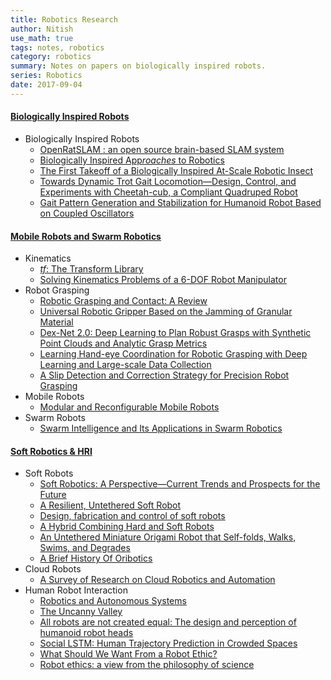 ```yaml
---
title: Robotics Research
author: Nitish
use_math: true
tags: notes, robotics
category: robotics
summary: Notes on papers on biologically inspired robots.
series: Robotics
date: 2017-09-04
---
```


#### [Biologically Inspired Robots]({filename}research-robotics-1.md)
* Biologically Inspired Robots
    * [OpenRatSLAM : an open source brain-based SLAM system]({filename}research-robotics-1.md#openratslam)
    * [Biologically Inspired App*roaches* to Robotics]({filename}research-robotics-1.md#roaches)
    * [The First Takeoff of a Biologically Inspired At-Scale Robotic Insect]({filename}research-robotics-1.md#insect)
    * [Towards Dynamic Trot Gait Locomotion—Design, Control, and Experiments with Cheetah-cub, a Compliant Quadruped Robot]({filename}research-robotics-1.md#gait)
    * [Gait Pattern Generation and Stabilization for Humanoid Robot Based on Coupled Oscillators]({filename}research-robotics-1.md#gait2)

#### [Mobile Robots and Swarm Robotics]({filename}research-robotics-2.md)
* Kinematics
    * [*tf*: The Transform Library]({filename}research-robotics-2.md#tf)
    * [Solving Kinematics Problems of a 6-DOF Robot Manipulator]({filename}research-robotics-2.md#6dof)
* Robot Grasping
    * [Robotic Grasping and Contact: A Review]({filename}research-robotics-2.md#grasping1)
    * [Universal Robotic Gripper Based on the Jamming of Granular Material]({filename}research-robotics-2.md#grasping2)
    * [Dex-Net 2.0: Deep Learning to Plan Robust Grasps with Synthetic Point Clouds and Analytic Grasp Metrics]({filename}research-robotics-2.md#grasping3)
    * [Learning Hand-eye Coordination for Robotic Grasping with Deep Learning and Large-scale Data Collection]({filename}research-robotics-2.md#grasping4)
    * [A Slip Detection and Correction Strategy for Precision Robot Grasping]({filename}research-robotics-2.md#grasping5)
* Mobile Robots
    * [Modular and Reconfigurable Mobile Robots]({filename}research-robotics-2.md#mobile1)    
* Swarm Robots
    * [Swarm Intelligence and Its Applications in Swarm Robotics]({filename}research-robotics-2.md#swarm1)

#### [Soft Robotics & HRI]({filename}research-robotics-3.md)
* Soft Robots
    * [Soft Robotics: A Perspective—Current Trends and Prospects for the Future]({filename}research-robotics-3.md#soft1)
    * [A Resilient, Untethered Soft Robot]({filename}research-robotics-3.md#soft2)
    * [Design, fabrication and control of soft robots]({filename}research-robotics-3.md#soft3)
    * [A Hybrid Combining Hard and Soft Robots]({filename}research-robotics-3.md#soft4)
    * [An Untethered Miniature Origami Robot that Self-folds, Walks, Swims, and Degrades]({filename}research-robotics-3.md#origami1)
    * [A Brief History Of Oribotics]({filename}research-robotics-3.md#origami2)
* Cloud Robots
    * [A Survey of Research on Cloud Robotics and Automation]({filename}research-robotics-3.md#cloud1)
* Human Robot Interaction
    * [Robotics and Autonomous Systems]({filename}research-robotics-3.md#autonomous1)
    * [The Uncanny Valley]({filename}research-robotics-3.md#uncanny)
    * [All  robots are not created equal: The design and perception of humanoid robot heads]({filename}research-robotics-3.md#robot-heads)
    * [Social LSTM: Human Trajectory Prediction in Crowded Spaces]({filename}research-robotics-3.md#social-lstm)
    * [What Should We Want From a Robot Ethic?]({filename}research-robotics-3.md#etihcs1)
    * [Robot ethics: a view from the philosophy of science]({filename}research-robotics-3.md#etihcs2)    
